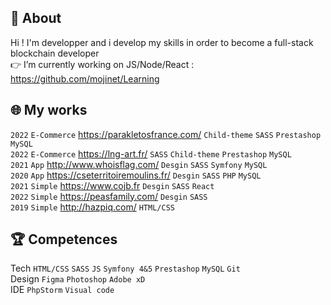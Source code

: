 ## 🎯 About
Hi ! I'm developper and i develop my skills in order to become a full-stack blockchain developer  
👉 I’m currently working on JS/Node/React : https://github.com/mojinet/Learning

## 🌐 My works
```2022``` ```E-Commerce```  https://parakletosfrance.com/   ```Child-theme``` ```SASS``` ```Prestashop``` ```MySQL```  
```2022``` ```E-Commerce``` https://lng-art.fr/ ```SASS``` ```Child-theme``` ```Prestashop``` ```MySQL```  
```2021``` ```App``` http://www.whoisflag.com/ ```Desgin``` ```SASS``` ```Symfony``` ```MySQL```  
```2020``` ```App``` https://cseterritoiremoulins.fr/ ```Desgin``` ```SASS``` ```PHP``` ```MySQL```  
```2021``` ```Simple``` https://www.cojb.fr ```Desgin``` ```SASS``` ```React```  
```2022``` ```Simple``` https://peasfamily.com/  ```Desgin``` ```SASS```  
```2019``` ```Simple``` http://hazpiq.com/  ```HTML/CSS```

## 🏆 Competences
Tech ```HTML/CSS``` ```SASS``` ```JS``` ```Symfony 4&5``` ```Prestashop```  ```MySQL``` ```Git```  
Design ```Figma``` ```Photoshop``` ```Adobe xD```   
IDE ```PhpStorm``` ```Visual code``` 

<!--
**mojinet/mojinet** is a ✨ _special_ ✨ repository because its `README.md` (this file) appears on your GitHub profile.
Here are some ideas to get you started:
- 🔭 I’m currently working on ...
- 🌱 I’m currently learning ...
- 👯 I’m looking to collaborate on ...
- 🤔 I’m looking for help with ...
- 💬 Ask me about ...
- 📫 How to reach me: ...
- 😄 Pronouns: ...
- ⚡ Fun fact: ...
-->
